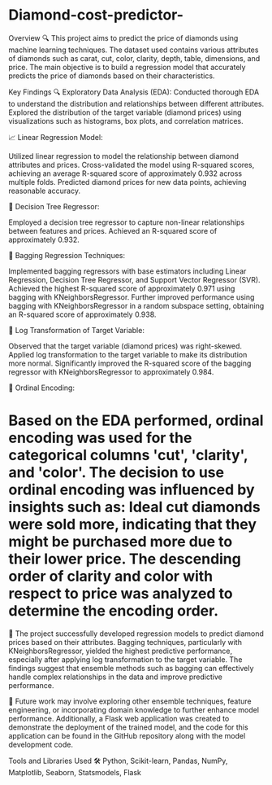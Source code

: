 # Diamond-cost-predictor-

Overview
🔍 This project aims to predict the price of diamonds using machine learning techniques. The dataset used contains various attributes of diamonds such as carat, cut, color, clarity, depth, table, dimensions, and price. The main objective is to build a regression model that accurately predicts the price of diamonds based on their characteristics.

Key Findings
🔍 Exploratory Data Analysis (EDA): Conducted thorough EDA to understand the distribution and relationships between different attributes. Explored the distribution of the target variable (diamond prices) using visualizations such as histograms, box plots, and correlation matrices.

📈 Linear Regression Model:

Utilized linear regression to model the relationship between diamond attributes and prices.
Cross-validated the model using R-squared scores, achieving an average R-squared score of approximately 0.932 across multiple folds.
Predicted diamond prices for new data points, achieving reasonable accuracy.

🌳 Decision Tree Regressor:

Employed a decision tree regressor to capture non-linear relationships between features and prices.
Achieved an R-squared score of approximately 0.932.

👜 Bagging Regression Techniques:

Implemented bagging regressors with base estimators including Linear Regression, Decision Tree Regressor, and Support Vector Regressor (SVR).
Achieved the highest R-squared score of approximately 0.971 using bagging with KNeighborsRegressor.
Further improved performance using bagging with KNeighborsRegressor in a random subspace setting, obtaining an R-squared score of approximately 0.938.

🔄 Log Transformation of Target Variable:

Observed that the target variable (diamond prices) was right-skewed.
Applied log transformation to the target variable to make its distribution more normal.
Significantly improved the R-squared score of the bagging regressor with KNeighborsRegressor to approximately 0.984.

🔢 Ordinal Encoding:

Based on the EDA performed, ordinal encoding was used for the categorical columns 'cut', 'clarity', and 'color'.
The decision to use ordinal encoding was influenced by insights such as:
Ideal cut diamonds were sold more, indicating that they might be purchased more due to their lower price.
The descending order of clarity and color with respect to price was analyzed to determine the encoding order.
=
🎉 The project successfully developed regression models to predict diamond prices based on their attributes. Bagging techniques, particularly with KNeighborsRegressor, yielded the highest predictive performance, especially after applying log transformation to the target variable. The findings suggest that ensemble methods such as bagging can effectively handle complex relationships in the data and improve predictive performance.

🚀 Future work may involve exploring other ensemble techniques, feature engineering, or incorporating domain knowledge to further enhance model performance. Additionally, a Flask web application was created to demonstrate the deployment of the trained model, and the code for this application can be found in the GitHub repository along with the model development code.

Tools and Libraries Used
🛠️ Python, Scikit-learn, Pandas, NumPy, Matplotlib, Seaborn, Statsmodels, Flask





